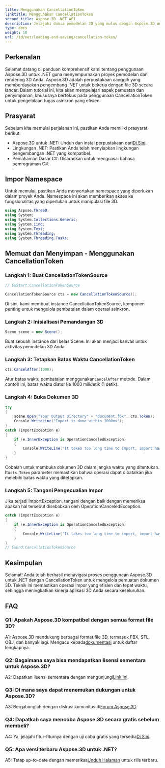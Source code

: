 ```yaml
---
title: Menggunakan CancellationToken
linktitle: Menggunakan CancellationToken
second_title: Aspose.3D .NET API
description: Jelajahi dunia pemodelan 3D yang mulus dengan Aspose.3D untuk .NET. Pelajari cara memuat dan menyimpan dokumen 3D secara efisien menggunakan CancellationToken.
type: docs
weight: 10
url: /id/net/loading-and-saving/cancellation-token/
---
```

## Perkenalan

Selamat datang di panduan komprehensif kami tentang penggunaan Aspose.3D untuk .NET guna menyempurnakan proyek pemodelan dan rendering 3D Anda. Aspose.3D adalah perpustakaan canggih yang memberdayakan pengembang .NET untuk bekerja dengan file 3D secara lancar. Dalam tutorial ini, kita akan mempelajari aspek pemuatan dan penyimpanan, khususnya berfokus pada penggunaan CancellationToken untuk pengelolaan tugas asinkron yang efisien.

## Prasyarat

Sebelum kita memulai perjalanan ini, pastikan Anda memiliki prasyarat berikut:

-  Aspose.3D untuk .NET: Unduh dan instal perpustakaan dari[Di Sini](https://releases.aspose.com/3d/net/).
- Lingkungan .NET: Pastikan Anda telah menyiapkan lingkungan pengembangan .NET yang kompatibel.
- Pemahaman Dasar C#: Disarankan untuk menguasai bahasa pemrograman C#.

## Impor Namespace

Untuk memulai, pastikan Anda menyertakan namespace yang diperlukan dalam proyek Anda. Namespace ini akan memberikan akses ke fungsionalitas yang diperlukan untuk manipulasi file 3D.

```csharp
using Aspose.ThreeD;
using System;
using System.Collections.Generic;
using System.Linq;
using System.Text;
using System.Threading;
using System.Threading.Tasks;
```

## Memuat dan Menyimpan - Menggunakan CancellationToken

### Langkah 1: Buat CancellationTokenSource

```csharp
// ExStart:CancellationTokenSource

CancellationTokenSource cts = new CancellationTokenSource();
```

Di sini, kami membuat instance CancellationTokenSource, komponen penting untuk mengelola pembatalan dalam operasi asinkron.

### Langkah 2: Inisialisasi Pemandangan 3D

```csharp
Scene scene = new Scene();
```

Buat sebuah instance dari kelas Scene. Ini akan menjadi kanvas untuk aktivitas pemodelan 3D Anda.

### Langkah 3: Tetapkan Batas Waktu CancellationToken

```csharp
cts.CancelAfter(1000);
```

 Atur batas waktu pembatalan menggunakan`CancelAfter` metode. Dalam contoh ini, batas waktu diatur ke 1000 milidetik (1 detik).

### Langkah 4: Buka Dokumen 3D

```csharp
try
{
    scene.Open("Your Output Directory" + "document.fbx", cts.Token);
    Console.WriteLine("Import is done within 1000ms");
}
catch (ImportException e)
{
    if (e.InnerException is OperationCanceledException)
    {
        Console.WriteLine("It takes too long time to import, import has been canceled.");
    }
}
```

 Cobalah untuk membuka dokumen 3D dalam jangka waktu yang ditentukan. Itu`cts.Token` parameter memastikan bahwa operasi dapat dibatalkan jika melebihi batas waktu yang ditetapkan.

### Langkah 5: Tangani Pengecualian Impor

Jika terjadi ImportException, tangani dengan baik dengan memeriksa apakah hal tersebut disebabkan oleh OperationCanceledException.

```csharp
catch (ImportException e)
{
    if (e.InnerException is OperationCanceledException)
    {
        Console.WriteLine("It takes too long time to import, import has been canceled.");
    }
}
// ExEnd:CancellationTokenSource
```

## Kesimpulan

Selamat! Anda telah berhasil menavigasi proses penggunaan Aspose.3D untuk .NET dengan CancellationToken untuk mengelola pemuatan dokumen 3D. Teknik ini memastikan operasi impor yang efisien dan tepat waktu, sehingga meningkatkan kinerja aplikasi 3D Anda secara keseluruhan.

## FAQ

### Q1: Apakah Aspose.3D kompatibel dengan semua format file 3D?

 A1: Aspose.3D mendukung berbagai format file 3D, termasuk FBX, STL, OBJ, dan banyak lagi. Mengacu kepada[dokumentasi](https://reference.aspose.com/3d/net/) untuk daftar lengkapnya.

### Q2: Bagaimana saya bisa mendapatkan lisensi sementara untuk Aspose.3D?

 A2: Dapatkan lisensi sementara dengan mengunjungi[Link ini](https://purchase.aspose.com/temporary-license/).

### Q3: Di mana saya dapat menemukan dukungan untuk Aspose.3D?

 A3: Bergabunglah dengan diskusi komunitas di[Forum Aspose.3D](https://forum.aspose.com/c/3d/18).

### Q4: Dapatkah saya mencoba Aspose.3D secara gratis sebelum membeli?

 A4: Ya, jelajahi fitur-fiturnya dengan uji coba gratis yang tersedia[Di Sini](https://releases.aspose.com/).

### Q5: Apa versi terbaru Aspose.3D untuk .NET?

 A5: Tetap up-to-date dengan memeriksa[Unduh Halaman](https://releases.aspose.com/3d/net/) untuk rilis terbaru.
